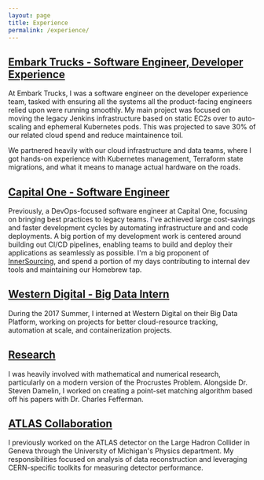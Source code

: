 ```yaml
---
layout: page
title: Experience
permalink: /experience/
---
```


## [Embark Trucks - Software Engineer, Developer Experience](https://embarktrucks.com/)

At Embark Trucks, I was a software engineer on the developer experience team, tasked
with ensuring all the systems all the product-facing engineers relied upon
were running smoothly. My main project was focused on moving the legacy Jenkins
infrastructure based on static EC2s over to auto-scaling and ephemeral Kubernetes
pods. This was projected to save 30% of our related cloud spend and reduce
maintainence toil.

We partnered heavily with our cloud infrastructure and data teams, where I got hands-on
experience with Kubernetes management, Terraform state migrations, and what it means
to manage actual hardware on the roads.

## [Capital One - Software Engineer](https://www.capitalone.com/)

Previously, a DevOps-focused software engineer at Capital One, focusing on bringing best
practices to legacy teams. I've achieved large cost-savings and faster development
cycles by automating infrastructure and and code deployments. A big portion of my
development work is centered around building out CI/CD pipelines, enabling
teams to build and deploy their applications as seamlessly as possible. I'm a big
proponent of [InnerSourcing](https://en.wikipedia.org/wiki/Inner_source), and
spend a portion of my days contributing to internal dev tools and maintaining our
Homebrew tap.

## [Western Digital  - Big Data Intern](https://www.westerndigital.com/)

During the 2017 Summer, I interned at Western Digital on their Big Data Platform,
working on projects for better cloud-resource tracking, automation at scale,
and containerization projects.

## [Research]()

I was heavily involved with mathematical and numerical research, particularly on
a modern version of the Procrustes Problem. Alongside Dr. Steven Damelin, I worked
on creating a point-set matching algorithm based off his papers with Dr. Charles Fefferman.

## [ATLAS Collaboration](https://home.cern/)

I previously worked on the ATLAS detector on the Large Hadron Collider in Geneva
through the University of Michigan's Physics department. My responsibilities
focused on analysis of data reconstruction and leveraging CERN-specific toolkits
for measuring detector performance.
